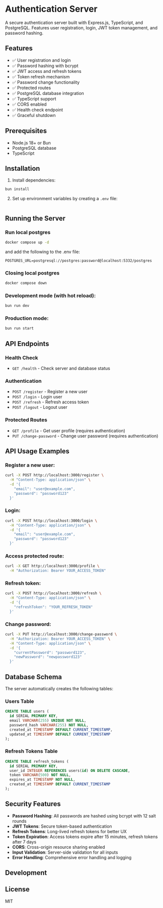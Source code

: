 # Authentication Server

A secure authentication server built with Express.js, TypeScript, and PostgreSQL. Features user registration, login, JWT token management, and password hashing.

## Features

- ✅ User registration and login
- ✅ Password hashing with bcrypt
- ✅ JWT access and refresh tokens
- ✅ Token refresh mechanism
- ✅ Password change functionality
- ✅ Protected routes
- ✅ PostgreSQL database integration
- ✅ TypeScript support
- ✅ CORS enabled
- ✅ Health check endpoint
- ✅ Graceful shutdown

## Prerequisites

- Node.js 18+ or Bun
- PostgreSQL database
- TypeScript

## Installation

1. Install dependencies:
```bash
bun install
```

2. Set up environment variables by creating a `.env` file:
```bash

```


## Running the Server

### Run local postgres
```bash
docker compose up -d
```
and add the following to the .env file:

```
POSTGRES_URL=postgresql://postgres:password@localhost:5332/postgres
```

### Closing local postgres
```bash
docker compose down
```

### Development mode (with hot reload):
```bash
bun run dev
```

### Production mode:
```bash
bun run start
```

## API Endpoints

### Health Check
- `GET /health` - Check server and database status

### Authentication
- `POST /register` - Register a new user
- `POST /login` - Login user
- `POST /refresh` - Refresh access token
- `POST /logout` - Logout user

### Protected Routes
- `GET /profile` - Get user profile (requires authentication)
- `PUT /change-password` - Change user password (requires authentication)

## API Usage Examples

### Register a new user:
```bash
curl -X POST http://localhost:3000/register \
  -H "Content-Type: application/json" \
  -d '{
    "email": "user@example.com",
    "password": "password123"
  }'
```

### Login:
```bash
curl -X POST http://localhost:3000/login \
  -H "Content-Type: application/json" \
  -d '{
    "email": "user@example.com",
    "password": "password123"
  }'
```

### Access protected route:
```bash
curl -X GET http://localhost:3000/profile \
  -H "Authorization: Bearer YOUR_ACCESS_TOKEN"
```

### Refresh token:
```bash
curl -X POST http://localhost:3000/refresh \
  -H "Content-Type: application/json" \
  -d '{
    "refreshToken": "YOUR_REFRESH_TOKEN"
  }'
```

### Change password:
```bash
curl -X PUT http://localhost:3000/change-password \
  -H "Authorization: Bearer YOUR_ACCESS_TOKEN" \
  -H "Content-Type: application/json" \
  -d '{
    "currentPassword": "password123",
    "newPassword": "newpassword123"
  }'
```

## Database Schema

The server automatically creates the following tables:

### Users Table
```sql
CREATE TABLE users (
  id SERIAL PRIMARY KEY,
  email VARCHAR(255) UNIQUE NOT NULL,
  password_hash VARCHAR(255) NOT NULL,
  created_at TIMESTAMP DEFAULT CURRENT_TIMESTAMP,
  updated_at TIMESTAMP DEFAULT CURRENT_TIMESTAMP
);
```

### Refresh Tokens Table
```sql
CREATE TABLE refresh_tokens (
  id SERIAL PRIMARY KEY,
  user_id INTEGER REFERENCES users(id) ON DELETE CASCADE,
  token VARCHAR(500) NOT NULL,
  expires_at TIMESTAMP NOT NULL,
  created_at TIMESTAMP DEFAULT CURRENT_TIMESTAMP
);
```

## Security Features

- **Password Hashing**: All passwords are hashed using bcrypt with 12 salt rounds
- **JWT Tokens**: Secure token-based authentication
- **Refresh Tokens**: Long-lived refresh tokens for better UX
- **Token Expiration**: Access tokens expire after 15 minutes, refresh tokens after 7 days
- **CORS**: Cross-origin resource sharing enabled
- **Input Validation**: Server-side validation for all inputs
- **Error Handling**: Comprehensive error handling and logging


## Development

## License

MIT
